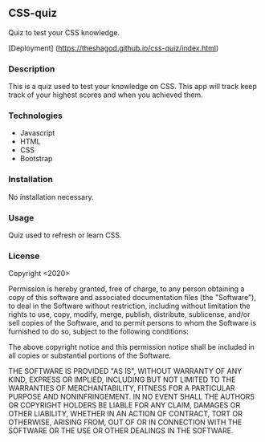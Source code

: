 ## CSS-quiz

Quiz to test your CSS knowledge.

[Deployment] (https://theshagod.github.io/css-quiz/index.html)

### Description

This is a quiz used to test your knowledge on CSS. This app will track keep track of your highest scores and when you achieved them.

### Technologies

 - Javascript
 - HTML
 - CSS
 - Bootstrap
 
 ### Installation
 
 No installation necessary.
 
 ### Usage
 
 Quiz used to refresh or learn CSS.
 
### License

Copyright <2020> <Jon>

Permission is hereby granted, free of charge, to any person obtaining a copy of this software and associated documentation files (the "Software"), to deal in the Software without restriction, including without limitation the rights to use, copy, modify, merge, publish, distribute, sublicense, and/or sell copies of the Software, and to permit persons to whom the Software is furnished to do so, subject to the following conditions:

The above copyright notice and this permission notice shall be included in all copies or substantial portions of the Software.

THE SOFTWARE IS PROVIDED "AS IS", WITHOUT WARRANTY OF ANY KIND, EXPRESS OR IMPLIED, INCLUDING BUT NOT LIMITED TO THE WARRANTIES OF MERCHANTABILITY, FITNESS FOR A PARTICULAR PURPOSE AND NONINFRINGEMENT. IN NO EVENT SHALL THE AUTHORS OR COPYRIGHT HOLDERS BE LIABLE FOR ANY CLAIM, DAMAGES OR OTHER LIABILITY, WHETHER IN AN ACTION OF CONTRACT, TORT OR OTHERWISE, ARISING FROM, OUT OF OR IN CONNECTION WITH THE SOFTWARE OR THE USE OR OTHER DEALINGS IN THE SOFTWARE.
